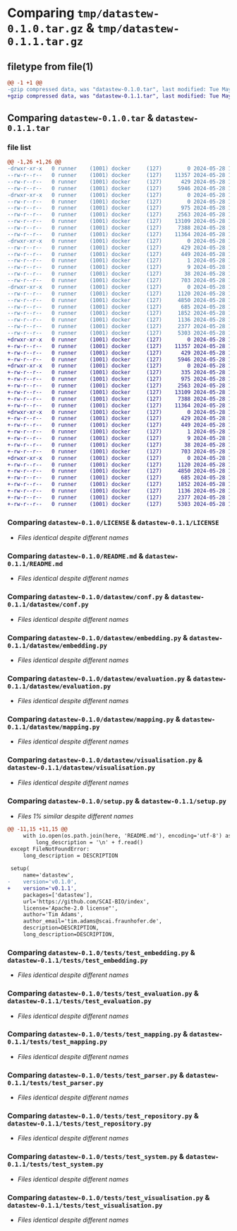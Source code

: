 # Comparing `tmp/datastew-0.1.0.tar.gz` & `tmp/datastew-0.1.1.tar.gz`

## filetype from file(1)

```diff
@@ -1 +1 @@
-gzip compressed data, was "datastew-0.1.0.tar", last modified: Tue May 28 10:48:00 2024, max compression
+gzip compressed data, was "datastew-0.1.1.tar", last modified: Tue May 28 12:46:43 2024, max compression
```

## Comparing `datastew-0.1.0.tar` & `datastew-0.1.1.tar`

### file list

```diff
@@ -1,26 +1,26 @@
-drwxr-xr-x   0 runner    (1001) docker     (127)        0 2024-05-28 10:48:00.129657 datastew-0.1.0/
--rw-r--r--   0 runner    (1001) docker     (127)    11357 2024-05-28 10:47:56.000000 datastew-0.1.0/LICENSE
--rw-r--r--   0 runner    (1001) docker     (127)      429 2024-05-28 10:48:00.129657 datastew-0.1.0/PKG-INFO
--rw-r--r--   0 runner    (1001) docker     (127)     5946 2024-05-28 10:47:56.000000 datastew-0.1.0/README.md
-drwxr-xr-x   0 runner    (1001) docker     (127)        0 2024-05-28 10:48:00.129657 datastew-0.1.0/datastew/
--rw-r--r--   0 runner    (1001) docker     (127)        0 2024-05-28 10:47:56.000000 datastew-0.1.0/datastew/__init__.py
--rw-r--r--   0 runner    (1001) docker     (127)      975 2024-05-28 10:47:56.000000 datastew-0.1.0/datastew/conf.py
--rw-r--r--   0 runner    (1001) docker     (127)     2563 2024-05-28 10:47:56.000000 datastew-0.1.0/datastew/embedding.py
--rw-r--r--   0 runner    (1001) docker     (127)    13109 2024-05-28 10:47:56.000000 datastew-0.1.0/datastew/evaluation.py
--rw-r--r--   0 runner    (1001) docker     (127)     7388 2024-05-28 10:47:56.000000 datastew-0.1.0/datastew/mapping.py
--rw-r--r--   0 runner    (1001) docker     (127)    11364 2024-05-28 10:47:56.000000 datastew-0.1.0/datastew/visualisation.py
-drwxr-xr-x   0 runner    (1001) docker     (127)        0 2024-05-28 10:48:00.129657 datastew-0.1.0/datastew.egg-info/
--rw-r--r--   0 runner    (1001) docker     (127)      429 2024-05-28 10:48:00.000000 datastew-0.1.0/datastew.egg-info/PKG-INFO
--rw-r--r--   0 runner    (1001) docker     (127)      449 2024-05-28 10:48:00.000000 datastew-0.1.0/datastew.egg-info/SOURCES.txt
--rw-r--r--   0 runner    (1001) docker     (127)        1 2024-05-28 10:48:00.000000 datastew-0.1.0/datastew.egg-info/dependency_links.txt
--rw-r--r--   0 runner    (1001) docker     (127)        9 2024-05-28 10:48:00.000000 datastew-0.1.0/datastew.egg-info/top_level.txt
--rw-r--r--   0 runner    (1001) docker     (127)       38 2024-05-28 10:48:00.129657 datastew-0.1.0/setup.cfg
--rw-r--r--   0 runner    (1001) docker     (127)      703 2024-05-28 10:47:58.000000 datastew-0.1.0/setup.py
-drwxr-xr-x   0 runner    (1001) docker     (127)        0 2024-05-28 10:48:00.129657 datastew-0.1.0/tests/
--rw-r--r--   0 runner    (1001) docker     (127)     1120 2024-05-28 10:47:56.000000 datastew-0.1.0/tests/test_embedding.py
--rw-r--r--   0 runner    (1001) docker     (127)     4850 2024-05-28 10:47:56.000000 datastew-0.1.0/tests/test_evaluation.py
--rw-r--r--   0 runner    (1001) docker     (127)      685 2024-05-28 10:47:56.000000 datastew-0.1.0/tests/test_mapping.py
--rw-r--r--   0 runner    (1001) docker     (127)     1852 2024-05-28 10:47:56.000000 datastew-0.1.0/tests/test_parser.py
--rw-r--r--   0 runner    (1001) docker     (127)     1136 2024-05-28 10:47:56.000000 datastew-0.1.0/tests/test_repository.py
--rw-r--r--   0 runner    (1001) docker     (127)     2377 2024-05-28 10:47:56.000000 datastew-0.1.0/tests/test_system.py
--rw-r--r--   0 runner    (1001) docker     (127)     5303 2024-05-28 10:47:56.000000 datastew-0.1.0/tests/test_visualisation.py
+drwxr-xr-x   0 runner    (1001) docker     (127)        0 2024-05-28 12:46:43.026416 datastew-0.1.1/
+-rw-r--r--   0 runner    (1001) docker     (127)    11357 2024-05-28 12:46:34.000000 datastew-0.1.1/LICENSE
+-rw-r--r--   0 runner    (1001) docker     (127)      429 2024-05-28 12:46:43.026416 datastew-0.1.1/PKG-INFO
+-rw-r--r--   0 runner    (1001) docker     (127)     5946 2024-05-28 12:46:34.000000 datastew-0.1.1/README.md
+drwxr-xr-x   0 runner    (1001) docker     (127)        0 2024-05-28 12:46:43.022416 datastew-0.1.1/datastew/
+-rw-r--r--   0 runner    (1001) docker     (127)      335 2024-05-28 12:46:34.000000 datastew-0.1.1/datastew/__init__.py
+-rw-r--r--   0 runner    (1001) docker     (127)      975 2024-05-28 12:46:34.000000 datastew-0.1.1/datastew/conf.py
+-rw-r--r--   0 runner    (1001) docker     (127)     2563 2024-05-28 12:46:34.000000 datastew-0.1.1/datastew/embedding.py
+-rw-r--r--   0 runner    (1001) docker     (127)    13109 2024-05-28 12:46:34.000000 datastew-0.1.1/datastew/evaluation.py
+-rw-r--r--   0 runner    (1001) docker     (127)     7388 2024-05-28 12:46:34.000000 datastew-0.1.1/datastew/mapping.py
+-rw-r--r--   0 runner    (1001) docker     (127)    11364 2024-05-28 12:46:34.000000 datastew-0.1.1/datastew/visualisation.py
+drwxr-xr-x   0 runner    (1001) docker     (127)        0 2024-05-28 12:46:43.026416 datastew-0.1.1/datastew.egg-info/
+-rw-r--r--   0 runner    (1001) docker     (127)      429 2024-05-28 12:46:43.000000 datastew-0.1.1/datastew.egg-info/PKG-INFO
+-rw-r--r--   0 runner    (1001) docker     (127)      449 2024-05-28 12:46:43.000000 datastew-0.1.1/datastew.egg-info/SOURCES.txt
+-rw-r--r--   0 runner    (1001) docker     (127)        1 2024-05-28 12:46:43.000000 datastew-0.1.1/datastew.egg-info/dependency_links.txt
+-rw-r--r--   0 runner    (1001) docker     (127)        9 2024-05-28 12:46:43.000000 datastew-0.1.1/datastew.egg-info/top_level.txt
+-rw-r--r--   0 runner    (1001) docker     (127)       38 2024-05-28 12:46:43.026416 datastew-0.1.1/setup.cfg
+-rw-r--r--   0 runner    (1001) docker     (127)      703 2024-05-28 12:46:40.000000 datastew-0.1.1/setup.py
+drwxr-xr-x   0 runner    (1001) docker     (127)        0 2024-05-28 12:46:43.026416 datastew-0.1.1/tests/
+-rw-r--r--   0 runner    (1001) docker     (127)     1120 2024-05-28 12:46:34.000000 datastew-0.1.1/tests/test_embedding.py
+-rw-r--r--   0 runner    (1001) docker     (127)     4850 2024-05-28 12:46:34.000000 datastew-0.1.1/tests/test_evaluation.py
+-rw-r--r--   0 runner    (1001) docker     (127)      685 2024-05-28 12:46:34.000000 datastew-0.1.1/tests/test_mapping.py
+-rw-r--r--   0 runner    (1001) docker     (127)     1852 2024-05-28 12:46:34.000000 datastew-0.1.1/tests/test_parser.py
+-rw-r--r--   0 runner    (1001) docker     (127)     1136 2024-05-28 12:46:34.000000 datastew-0.1.1/tests/test_repository.py
+-rw-r--r--   0 runner    (1001) docker     (127)     2377 2024-05-28 12:46:34.000000 datastew-0.1.1/tests/test_system.py
+-rw-r--r--   0 runner    (1001) docker     (127)     5303 2024-05-28 12:46:34.000000 datastew-0.1.1/tests/test_visualisation.py
```

### Comparing `datastew-0.1.0/LICENSE` & `datastew-0.1.1/LICENSE`

 * *Files identical despite different names*

### Comparing `datastew-0.1.0/README.md` & `datastew-0.1.1/README.md`

 * *Files identical despite different names*

### Comparing `datastew-0.1.0/datastew/conf.py` & `datastew-0.1.1/datastew/conf.py`

 * *Files identical despite different names*

### Comparing `datastew-0.1.0/datastew/embedding.py` & `datastew-0.1.1/datastew/embedding.py`

 * *Files identical despite different names*

### Comparing `datastew-0.1.0/datastew/evaluation.py` & `datastew-0.1.1/datastew/evaluation.py`

 * *Files identical despite different names*

### Comparing `datastew-0.1.0/datastew/mapping.py` & `datastew-0.1.1/datastew/mapping.py`

 * *Files identical despite different names*

### Comparing `datastew-0.1.0/datastew/visualisation.py` & `datastew-0.1.1/datastew/visualisation.py`

 * *Files identical despite different names*

### Comparing `datastew-0.1.0/setup.py` & `datastew-0.1.1/setup.py`

 * *Files 1% similar despite different names*

```diff
@@ -11,15 +11,15 @@
     with io.open(os.path.join(here, 'README.md'), encoding='utf-8') as f:
         long_description = '\n' + f.read()
 except FileNotFoundError:
     long_description = DESCRIPTION
 
 setup(
     name='datastew',
-    version='v0.1.0',
+    version='v0.1.1',
     packages=['datastew'],
     url='https://github.com/SCAI-BIO/index',
     license='Apache-2.0 license"',
     author='Tim Adams',
     author_email='tim.adams@scai.fraunhofer.de',
     description=DESCRIPTION,
     long_description=DESCRIPTION,
```

### Comparing `datastew-0.1.0/tests/test_embedding.py` & `datastew-0.1.1/tests/test_embedding.py`

 * *Files identical despite different names*

### Comparing `datastew-0.1.0/tests/test_evaluation.py` & `datastew-0.1.1/tests/test_evaluation.py`

 * *Files identical despite different names*

### Comparing `datastew-0.1.0/tests/test_mapping.py` & `datastew-0.1.1/tests/test_mapping.py`

 * *Files identical despite different names*

### Comparing `datastew-0.1.0/tests/test_parser.py` & `datastew-0.1.1/tests/test_parser.py`

 * *Files identical despite different names*

### Comparing `datastew-0.1.0/tests/test_repository.py` & `datastew-0.1.1/tests/test_repository.py`

 * *Files identical despite different names*

### Comparing `datastew-0.1.0/tests/test_system.py` & `datastew-0.1.1/tests/test_system.py`

 * *Files identical despite different names*

### Comparing `datastew-0.1.0/tests/test_visualisation.py` & `datastew-0.1.1/tests/test_visualisation.py`

 * *Files identical despite different names*

